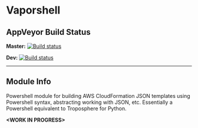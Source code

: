 # Vaporshell

## AppVeyor Build Status

**Master:** [![Build status](https://ci.appveyor.com/api/projects/status/8a4jsfv42tbmlym8/branch/master?svg=true)](https://ci.appveyor.com/project/nferrell/vaporshell/branch/master)

**Dev:** [![Build status](https://ci.appveyor.com/api/projects/status/8a4jsfv42tbmlym8?svg=true)](https://ci.appveyor.com/project/nferrell/vaporshell/branch/dev)

***

## Module Info

Powershell module for building AWS CloudFormation JSON templates using Powershell syntax, abstracting working with JSON, etc. Essentially a Powershell equivalent to Troposphere for Python. 

**&lt;WORK IN PROGRESS>**